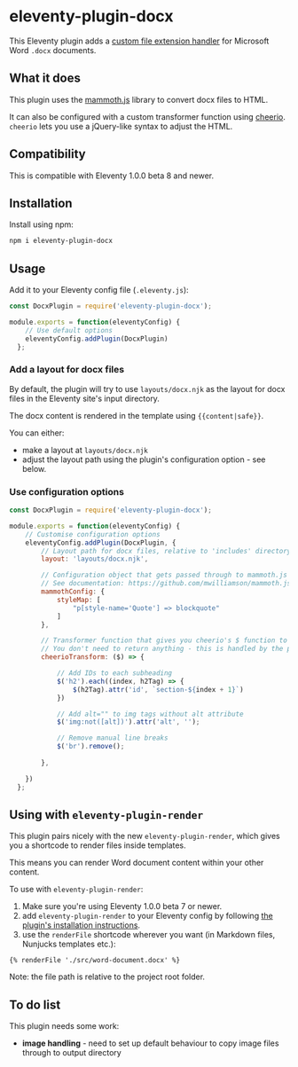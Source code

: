 # eleventy-plugin-docx

This Eleventy plugin adds a [custom file extension handler](https://github.com/11ty/eleventy/issues/117) for Microsoft Word `.docx` documents.

## What it does

This plugin uses the [mammoth.js](https://github.com/mwilliamson/mammoth.js/) library to convert docx files to HTML.

It can also be configured with a custom transformer function using [cheerio](https://cheerio.js.org/). `cheerio` lets you use a jQuery-like syntax to adjust the HTML.

## Compatibility

This is compatible with Eleventy 1.0.0 beta 8 and newer.

## Installation

Install using npm:

```bash
npm i eleventy-plugin-docx
```

## Usage

Add it to your Eleventy config file (`.eleventy.js`):

```js
const DocxPlugin = require('eleventy-plugin-docx');

module.exports = function(eleventyConfig) {
    // Use default options
    eleventyConfig.addPlugin(DocxPlugin)
  };
```

### Add a layout for docx files

By default, the plugin will try to use `layouts/docx.njk` as the layout for docx files in the Eleventy site's input directory.

The docx content is rendered in the template using `{{content|safe}}`.

You can either:
- make a layout at `layouts/docx.njk`
- adjust the layout path using the plugin's configuration option - see below.


### Use configuration options

```js
const DocxPlugin = require('eleventy-plugin-docx');

module.exports = function(eleventyConfig) {
    // Customise configuration options
    eleventyConfig.addPlugin(DocxPlugin, {
        // Layout path for docx files, relative to 'includes' directory
        layout: 'layouts/docx.njk', 

        // Configuration object that gets passed through to mammoth.js
        // See documentation: https://github.com/mwilliamson/mammoth.js/#api
        mammothConfig: {
            styleMap: [
                "p[style-name='Quote'] => blockquote"
            ]
        },

        // Transformer function that gives you cheerio's $ function to adjust Mammoth's output
        // You don't need to return anything - this is handled by the plugin
        cheerioTransform: ($) => {

            // Add IDs to each subheading
            $('h2').each((index, h2Tag) => {
                $(h2Tag).attr('id', `section-${index + 1}`)
            })

            // Add alt="" to img tags without alt attribute
            $('img:not([alt])').attr('alt', '');

            // Remove manual line breaks
            $('br').remove();
            
        },

    })
  };
```

## Using with `eleventy-plugin-render`

This plugin pairs nicely with the new `eleventy-plugin-render`, which gives you a shortcode to render files inside templates.

This means you can render Word document content within your other content.

To use with `eleventy-plugin-render`:
1. Make sure you're using Eleventy 1.0.0 beta 7 or newer.
2. add `eleventy-plugin-render` to your Eleventy config by following [the plugin's installation instructions](https://www.11ty.dev/docs/plugins/render/).
3. use the `renderFile` shortcode wherever you want (in Markdown files, Nunjucks templates etc.):

```
{% renderFile './src/word-document.docx' %}
```

Note: the file path is relative to the project root folder.


## To do list

This plugin needs some work:
- **image handling** - need to set up default behaviour to copy image files through to output directory 